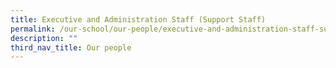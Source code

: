 ```yaml
---
title: Executive and Administration Staff (Support Staff)
permalink: /our-school/our-people/executive-and-administration-staff-support-staff/
description: ""
third_nav_title: Our people
---
```

